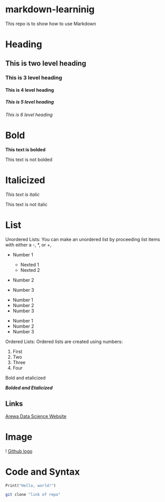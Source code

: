# markdown-learninig
This repo is to show how to use Markdown


# Heading

## This is two level heading

### This is 3 level heading

#### This is 4 level heading

##### This is 5 level heading

###### This is 6 level heading
 

# Bold

**This text is bolded**

This text is not bolded


# Italicized

_This text is italic_

This text is not italic

# List

Unordered Lists: You can make an unordered list by proceeding list items with either a -, *, or +,

- Number 1
  - Nexted 1
  - Nexted 2
  
- Number 2
- Number 3

* Number 1
* Number 2
* Number 3

+ Number 1
+ Number 2
+ Number 3

Ordered Lists: Ordered lists are created using numbers:


1. First
2. Two
3. Three
4. Four

Bold and etalicized

_**Bolded and Etalicized**_


## Links

[Arewa Data Science Website](https://github.com/arewadataScience/python-programming-fellowship)

# Image
! [Github logo]()


# Code and Syntax


```python
Print("Hello, world!")
```


```bash
git clone "link of repo"
```
